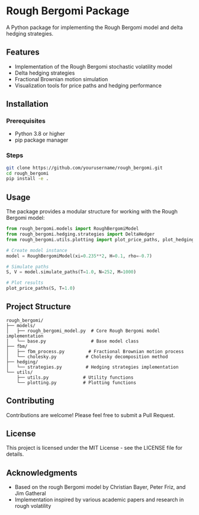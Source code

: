 # Rough Bergomi Package

A Python package for implementing the Rough Bergomi model and delta hedging strategies.

## Features

- Implementation of the Rough Bergomi stochastic volatility model
- Delta hedging strategies
- Fractional Brownian motion simulation
- Visualization tools for price paths and hedging performance

## Installation

### Prerequisites

- Python 3.8 or higher
- pip package manager

### Steps

```bash
git clone https://github.com/yourusername/rough_bergomi.git
cd rough_bergomi
pip install -e .
```

## Usage

The package provides a modular structure for working with the Rough Bergomi model:

```python
from rough_bergomi.models import RoughBergomiModel
from rough_bergomi.hedging.strategies import DeltaHedger
from rough_bergomi.utils.plotting import plot_price_paths, plot_hedging_error

# Create model instance
model = RoughBergomiModel(xi=0.235**2, H=0.1, rho=-0.7)

# Simulate paths
S, V = model.simulate_paths(T=1.0, N=252, M=1000)

# Plot results
plot_price_paths(S, T=1.0)
```

## Project Structure

```
rough_bergomi/
├── models/
│   ├── rough_bergomi_model.py  # Core Rough Bergomi model implementation
│   └── base.py                 # Base model class
├── fbm/
│   ├── fbm_process.py         # Fractional Brownian motion process
│   └── cholesky.py           # Cholesky decomposition method
├── hedging/
│   └── strategies.py         # Hedging strategies implementation
└── utils/
    ├── utils.py             # Utility functions
    └── plotting.py          # Plotting functions
```

## Contributing

Contributions are welcome! Please feel free to submit a Pull Request.

## License

This project is licensed under the MIT License - see the LICENSE file for details.

## Acknowledgments

- Based on the rough Bergomi model by Christian Bayer, Peter Friz, and Jim Gatheral
- Implementation inspired by various academic papers and research in rough volatility 